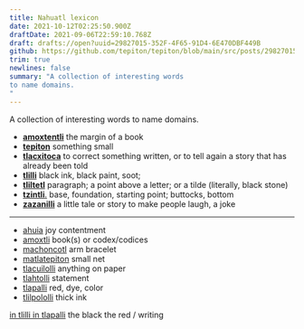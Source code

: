 ```yaml
---
title: Nahuatl lexicon
date: 2021-10-12T02:25:50.900Z
draftDate: 2021-09-06T22:59:10.768Z
draft: drafts://open?uuid=29827015-352F-4F65-91D4-6E470DBF449B
github: https://github.com/tepiton/tepiton/blob/main/src/posts/29827015-352f-4f65-91d4-6e470dbf449b.md
trim: true
newlines: false
summary: "A collection of interesting words
to name domains.
"
---
```

A collection of interesting words
to name domains.
<!-- excerpt -->


- [**amoxtentli**](https://nahuatl.uoregon.edu/content/amoxtentli) the margin of a book
- [**tepiton**](https://nahuatl.uoregon.edu/content/tepiton) something small
- [**tlacxitoca**](https://nahuatl.uoregon.edu/content/tlacxitoca) to correct something written, or to tell again a story that has already been told
- [**tlilli**](https://nahuatl.uoregon.edu/content/tlilli) black ink, black paint, soot;
- [**tliltetl**](https://nahuatl.uoregon.edu/content/tliltetl) paragraph; a point above a letter; or a tilde (literally, black stone)
- [**tzintli**.](https://nahuatl.uoregon.edu/content/tzintli) base, foundation, starting point; buttocks, bottom
- [**zazanilli**](https://nahuatl.uoregon.edu/content/zazanilli) a little tale or story to make people laugh, a joke

---

- [ahuia](https://nahuatl.uoregon.edu/content/ahuia) joy contentment
- [amoxtli](https://nahuatl.uoregon.edu/content/amoxtli) book(s) or codex/codices
- [machoncotl](https://nahuatl.uoregon.edu/content/machoncotl) arm bracelet
- [matlatepiton](https://en.wiktionary.org/wiki/matlatepiton#Classical_Nahuatl) small net
- [tlacuilolli](https://nahuatl.uoregon.edu/content/tlacuilolli) anything on paper
- [tlahtolli](https://nahuatl.uoregon.edu/content/tlahtolli-0) statement
- [tlapalli](https://nahuatl.uoregon.edu/content/tlapalli-0) red, dye, color
- [tlilpololli](https://nahuatl.uoregon.edu/content/tlilpololli) thick ink



[in tlilli in tlapalli](https://nahuatl.uoregon.edu/node/202072) the black the red / writing
